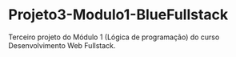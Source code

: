 # Projeto3-Modulo1-BlueFullstack
Terceiro projeto do Módulo 1 (Lógica de programação) do curso Desenvolvimento Web Fullstack.
